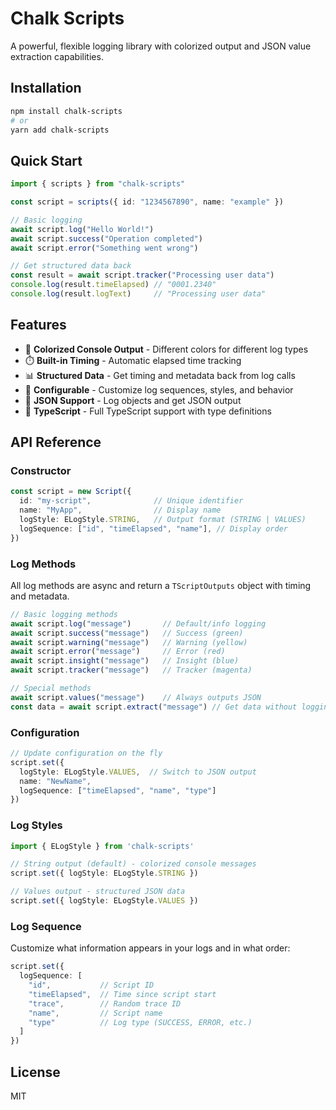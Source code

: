 
# Chalk Scripts

A powerful, flexible logging library with colorized output and JSON value extraction capabilities.

## Installation

```bash
npm install chalk-scripts
# or
yarn add chalk-scripts
```

## Quick Start

```typescript
import { scripts } from "chalk-scripts"

const script = scripts({ id: "1234567890", name: "example" })

// Basic logging
await script.log("Hello World!")
await script.success("Operation completed")
await script.error("Something went wrong")

// Get structured data back
const result = await script.tracker("Processing user data")
console.log(result.timeElapsed) // "0001.2340"
console.log(result.logText)     // "Processing user data"
```

## Features

- 🎨 **Colorized Console Output** - Different colors for different log types
- ⏱️ **Built-in Timing** - Automatic elapsed time tracking
- 📊 **Structured Data** - Get timing and metadata back from log calls
- 🔧 **Configurable** - Customize log sequences, styles, and behavior
- 📝 **JSON Support** - Log objects and get JSON output
- 🎯 **TypeScript** - Full TypeScript support with type definitions

## API Reference

### Constructor

```typescript
const script = new Script({
  id: "my-script",              // Unique identifier
  name: "MyApp",                // Display name
  logStyle: ELogStyle.STRING,   // Output format (STRING | VALUES)
  logSequence: ["id", "timeElapsed", "name"], // Display order
})
```

### Log Methods

All log methods are async and return a `TScriptOutputs` object with timing and metadata.

```typescript
// Basic logging methods
await script.log("message")       // Default/info logging
await script.success("message")   // Success (green)
await script.warning("message")   // Warning (yellow) 
await script.error("message")     // Error (red)
await script.insight("message")   // Insight (blue)
await script.tracker("message")   // Tracker (magenta)

// Special methods  
await script.values("message")    // Always outputs JSON
const data = await script.extract("message") // Get data without logging
```

### Configuration

```typescript
// Update configuration on the fly
script.set({
  logStyle: ELogStyle.VALUES,  // Switch to JSON output
  name: "NewName",
  logSequence: ["timeElapsed", "name", "type"]
})
```

### Log Styles

```typescript
import { ELogStyle } from 'chalk-scripts'

// String output (default) - colorized console messages
script.set({ logStyle: ELogStyle.STRING })

// Values output - structured JSON data
script.set({ logStyle: ELogStyle.VALUES })
```

### Log Sequence

Customize what information appears in your logs and in what order:

```typescript
script.set({
  logSequence: [
    "id",           // Script ID
    "timeElapsed",  // Time since script start
    "trace",        // Random trace ID
    "name",         // Script name
    "type"          // Log type (SUCCESS, ERROR, etc.)
  ]
})
```

## License

MIT

